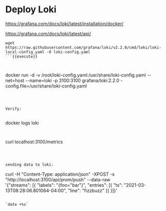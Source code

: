 
# Deploy Loki

https://grafana.com/docs/loki/latest/installation/docker/

https://grafana.com/docs/loki/latest/api/


```
wget https://raw.githubusercontent.com/grafana/loki/v2.2.0/cmd/loki/loki-local-config.yaml -O loki-config.yaml
```{{execute}}



```
docker run -d -v /root/loki-config.yaml:/usr/share/loki-config.yaml --net=host --name=loki -p 3100:3100 grafana/loki:2.2.0 -config.file=/usr/share/loki-config.yaml
```{{execute}}



Verify:


```
docker logs loki
```{{execute}}


```
curl localhost:3100/metrics
```{{execute}}



sending data to loki:

```
curl -H "Content-Type: application/json" -XPOST -s "http://localhost:3100/api/prom/push" --data-raw \
  '{"streams": [{ "labels": "{foo=\"bar\"}", "entries": [{ "ts": "2021-03-13T08:28:06.801064-04:00", "line": "fizzbuzz" }] }]}'
```{{execute}}

`date +%s`

